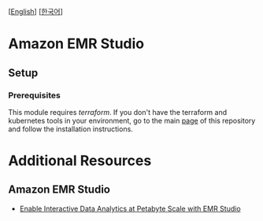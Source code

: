 [[English](README.md)] [[한국어](README.ko.md)]

# Amazon EMR Studio

## Setup
### Prerequisites
This module requires *terraform*. If you don't have the terraform and kubernetes tools in your environment, go to the main [page](https://github.com/Young-ook/terraform-aws-emr) of this repository and follow the installation instructions.

# Additional Resources
## Amazon EMR Studio
- [Enable Interactive Data Analytics at Petabyte Scale with EMR Studio](https://youtu.be/A5nkJgSqw5c)

